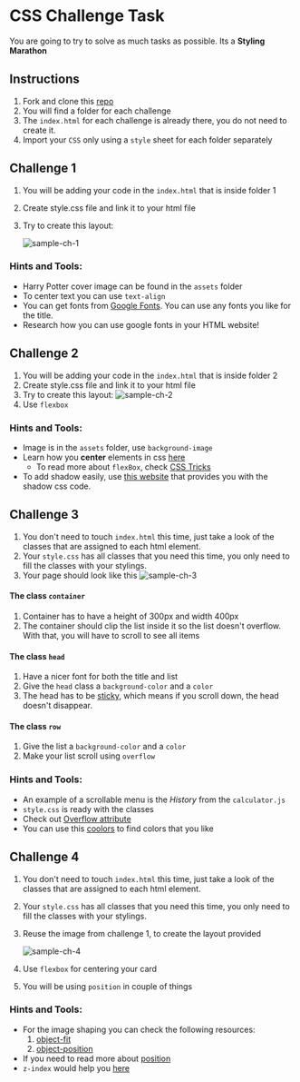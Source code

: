 # CSS Challenge Task

You are going to try to solve as much tasks as possible.
Its a **Styling Marathon**

## Instructions

1. Fork and clone this [repo](https://github.com/JoinCODED/TASK-css-challenge)
2. You will find a folder for each challenge
3. The `index.html` for each challenge is already there, you do not need to create it.
4. Import your `CSS` only using a `style` sheet for each folder separately

## Challenge 1

1. You will be adding your code in the `index.html` that is inside folder 1
2. Create style.css file and link it to your html file
3. Try to create this layout:

   ![sample-ch-1](https://i.ibb.co/mFtrkdS/sample-ch-1.png)

### Hints and Tools:

- Harry Potter cover image can be found in the `assets` folder
- To center text you can use `text-align`
- You can get fonts from [Google Fonts](https://fonts.google.com/). You can use any fonts you like for the title.
- Research how you can use google fonts in your HTML website!

## Challenge 2

1. You will be adding your code in the `index.html` that is inside folder 2
2. Create style.css file and link it to your html file
3. Try to create this layout:
   ![sample-ch-2](https://i.ibb.co/vvHN8xG/chrome-JCom-T2-Xd-FW.png)
4. Use `flexbox`

### Hints and Tools:

- Image is in the `assets` folder, use `background-image`
- Learn how you **center** elements in css [here](https://www.better.dev/centering-things-with-css-flexbox)
  - To read more about `flexBox`, check [CSS Tricks](https://css-tricks.com/snippets/css/a-guide-to-flexbox/)
- To add shadow easily, use [this website](https://html-css-js.com/css/generator/box-shadow/) that provides you with the shadow css code.

## Challenge 3

1. You don't need to touch `index.html` this time, just take a look of the classes that are assigned to each html element.
2. Your `style.css` has all classes that you need this time, you only need to fill the classes with your stylings.
3. Your page should look like this ![sample-ch-3]()

#### **The class `container`**

1. Container has to have a height of 300px and width 400px
2. The container should clip the list inside it so the list doesn't overflow. With that, you will have to scroll to see all items

#### **The class `head`**

1. Have a nicer font for both the title and list
2. Give the `head` class a `background-color` and a `color`
3. The head has to be [sticky](https://www.w3schools.com/howto/howto_css_sticky_element.asp), which means if you scroll down, the head doesn't disappear.

#### **The class `row`**

1. Give the list a `background-color` and a `color`
2. Make your list scroll using `overflow`

### Hints and Tools:

- An example of a scrollable menu is the _History_ from the `calculator.js`
- `style.css` is ready with the classes
- Check out [Overflow attribute](https://www.w3schools.com/css/css_overflow.asp)
- You can use this [coolors](https://coolors.co/) to find colors that you like

## Challenge 4

1. You don't need to touch `index.html` this time, just take a look of the classes that are assigned to each html element.
2. Your `style.css` has all classes that you need this time, you only need to fill the classes with your stylings.
3. Reuse the image from challenge 1, to create the layout provided

   ![sample-ch-4](https://i.ibb.co/K9VsTf6/chrome-TVyyg-D7-KSt.png)

4. Use `flexbox` for centering your card
5. You will be using `position` in couple of things

### Hints and Tools:

- For the image shaping you can check the following resources:
  1. [object-fit](https://www.w3schools.com/css/css3_object-fit.asp)
  2. [object-position](https://www.w3schools.com/css/css3_object-position.asp)
- If you need to read more about [position](https://www.w3schools.com/css/css_positioning.asp)
- `z-index` would help you [here](https://www.w3schools.com/cssref/pr_pos_z-index.asp)
